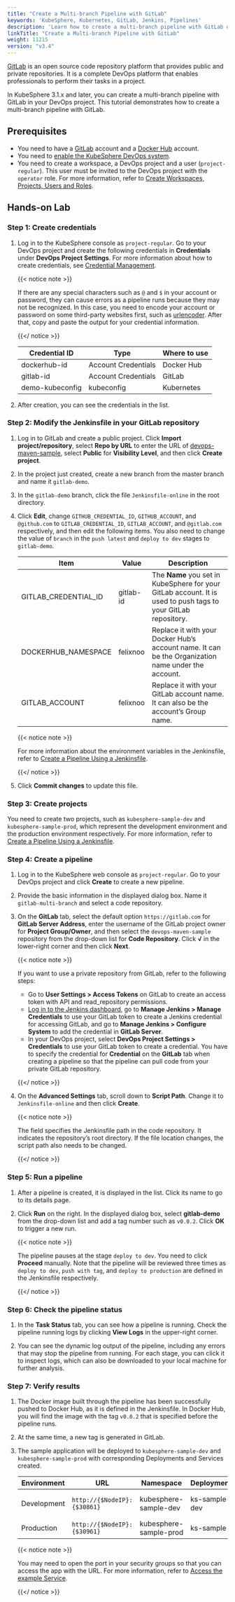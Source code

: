```yaml
---
title: "Create a Multi-branch Pipeline with GitLab"
keywords: 'KubeSphere, Kubernetes, GitLab, Jenkins, Pipelines'
description: 'Learn how to create a multi-branch pipeline with GitLab on KubeSphere.'
linkTitle: "Create a Multi-branch Pipeline with GitLab"
weight: 11215
version: "v3.4"
---
```


[GitLab](https://about.gitlab.com/) is an open source code repository platform that provides public and private repositories. It is a complete DevOps platform that enables professionals to perform their tasks in a project.

In KubeSphere 3.1.x and later, you can create a multi-branch pipeline with GitLab in your DevOps project. This tutorial demonstrates how to create a multi-branch pipeline with GitLab.

## Prerequisites

- You need to have a [GitLab](https://gitlab.com/users/sign_in) account and a [Docker Hub](https://hub.docker.com/) account.
- You need to [enable the KubeSphere DevOps system](../../../../pluggable-components/devops/).
- You need to create a workspace, a DevOps project and a user (`project-regular`). This user must be invited to the DevOps project with the `operator` role. For more information, refer to [Create Workspaces, Projects, Users and Roles](../../../../quick-start/create-workspace-and-project/).

## Hands-on Lab

### Step 1: Create credentials

1. Log in to the KubeSphere console as `project-regular`. Go to your DevOps project and create the following credentials in **Credentials** under **DevOps Project Settings**. For more information about how to create credentials, see [Credential Management](../../../../devops-user-guide/how-to-use/devops-settings/credential-management/).

   {{< notice note >}}

   If there are any special characters such as `@` and `$` in your account or password, they can cause errors as a pipeline runs because they may not be recognized. In this case, you need to encode your account or password on some third-party websites first, such as [urlencoder](https://www.urlencoder.org/). After that, copy and paste the output for your credential information.

   {{</ notice >}} 

   | Credential ID   | Type                | Where to use |
   | --------------- | ------------------- | ------------ |
   | dockerhub-id    | Account Credentials | Docker Hub   |
   | gitlab-id       | Account Credentials | GitLab       |
   | demo-kubeconfig | kubeconfig          | Kubernetes   |

2. After creation, you can see the credentials in the list.

### Step 2: Modify the Jenkinsfile in your GitLab repository

1. Log in to GitLab and create a public project. Click **Import project/repository**, select **Repo by URL** to enter the URL of [devops-maven-sample](https://github.com/kubesphere/devops-maven-sample), select **Public** for **Visibility Level**, and then click **Create project**.

2. In the project just created, create a new branch from the master branch and name it `gitlab-demo`.

3. In the `gitlab-demo` branch, click the file `Jenkinsfile-online` in the root directory.

4. Click **Edit**, change `GITHUB_CREDENTIAL_ID`, `GITHUB_ACCOUNT`, and `@github.com` to `GITLAB_CREDENTIAL_ID`, `GITLAB_ACCOUNT`, and `@gitlab.com` respectively, and then edit the following items. You also need to change the value of `branch` in the `push latest` and `deploy to dev` stages to `gitlab-demo`.

   | Item                 | Value     | Description                                                  |
   | -------------------- | --------- | ------------------------------------------------------------ |
   | GITLAB_CREDENTIAL_ID | gitlab-id | The **Name** you set in KubeSphere for your GitLab account. It is used to push tags to your GitLab repository. |
   | DOCKERHUB_NAMESPACE  | felixnoo  | Replace it with your Docker Hub’s account name. It can be the Organization name under the account. |
   | GITLAB_ACCOUNT       | felixnoo  | Replace it with your GitLab account name. It can also be the account’s Group name. |

   {{< notice note >}}

   For more information about the environment variables in the Jenkinsfile, refer to [Create a Pipeline Using a Jenkinsfile](../create-a-pipeline-using-jenkinsfile/#step-2-modify-the-jenkinsfile-in-your-github-repository).

   {{</ notice >}}

5. Click **Commit changes** to update this file.

### Step 3: Create projects

You need to create two projects, such as `kubesphere-sample-dev` and `kubesphere-sample-prod`, which represent the development environment and the production environment respectively. For more information, refer to [Create a Pipeline Using a Jenkinsfile](../create-a-pipeline-using-jenkinsfile/#step-3-create-projects).

### Step 4: Create a pipeline

1. Log in to the KubeSphere web console as `project-regular`. Go to your DevOps project and click **Create** to create a new pipeline.

2. Provide the basic information in the displayed dialog box. Name it `gitlab-multi-branch` and select a code repository.

3. On the **GitLab** tab, select the default option `https://gitlab.com` for **GitLab Server Address**, enter the username of the GitLab project owner for **Project Group/Owner**, and then select the `devops-maven-sample` repository from the drop-down list for **Code Repository**. Click **√** in the lower-right corner and then click **Next**.

   {{< notice note >}}

   If you want to use a private repository from GitLab, refer to the following steps:

   - Go to **User Settings > Access Tokens** on GitLab to create an access token with API and read_repository permissions.
   - [Log in to the Jenkins dashboard](../../../how-to-integrate/sonarqube/#step-5-add-the-sonarqube-server-to-jenkins), go to **Manage Jenkins > Manage Credentials** to use your GitLab token to create a Jenkins credential for accessing GitLab, and go to **Manage Jenkins > Configure System** to add the credential in **GitLab Server**.
   - In your DevOps project, select **DevOps Project Settings > Credentials** to use your GitLab token to create a credential. You have to specify the credential for **Credential** on the **GitLab** tab when creating a pipeline so that the pipeline can pull code from your private GitLab repository.

   {{</ notice >}}

4. On the **Advanced Settings** tab, scroll down to **Script Path**. Change it to `Jenkinsfile-online` and then click **Create**.

   {{< notice note >}}

   The field specifies the Jenkinsfile path in the code repository. It indicates the repository’s root directory. If the file location changes, the script path also needs to be changed. 

   {{</ notice >}}

### Step 5: Run a pipeline

1. After a pipeline is created, it is displayed in the list. Click its name to go to its details page.

2. Click **Run** on the right. In the displayed dialog box, select **gitlab-demo** from the drop-down list and add a tag number such as `v0.0.2`. Click **OK** to trigger a new run.

   {{< notice note >}}

   The pipeline pauses at the stage `deploy to dev`. You need to click **Proceed** manually. Note that the pipeline will be reviewed three times as `deploy to dev`, `push with tag`, and `deploy to production` are defined in the Jenkinsfile respectively.

   {{</ notice >}}

### Step 6: Check the pipeline status

1. In the **Task Status** tab, you can see how a pipeline is running. Check the pipeline running logs by clicking **View Logs** in the upper-right corner.

2. You can see the dynamic log output of the pipeline, including any errors that may stop the pipeline from running. For each stage, you can click it to inspect logs, which can also be downloaded to your local machine for further analysis.

### Step 7: Verify results

1. The Docker image built through the pipeline has been successfully pushed to Docker Hub, as it is defined in the Jenkinsfile. In Docker Hub, you will find the image with the tag `v0.0.2` that is specified before the pipeline runs.

2. At the same time, a new tag is generated in GitLab.

3. The sample application will be deployed to `kubesphere-sample-dev` and `kubesphere-sample-prod` with corresponding Deployments and Services created.

   | Environment | URL                         | Namespace              | Deployment    | Service       |
   | ----------- | --------------------------- | ---------------------- | ------------- | ------------- |
   | Development | `http://{$NodeIP}:{$30861}` | kubesphere-sample-dev  | ks-sample-dev | ks-sample-dev |
   | Production  | `http://{$NodeIP}:{$30961}` | kubesphere-sample-prod | ks-sample     | ks-sample     |

   {{< notice note >}}

   You may need to open the port in your security groups so that you can access the app with the URL. For more information, refer to [Access the example Service](../create-a-pipeline-using-jenkinsfile/#step-8-access-the-example-service).

   {{</ notice >}}

